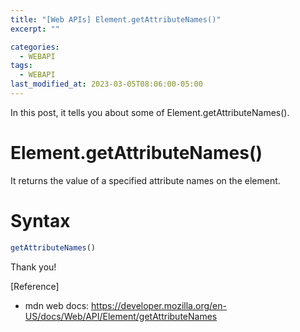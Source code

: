 ```yaml
---
title: "[Web APIs] Element.getAttributeNames()"
excerpt: ""

categories:
  - WEBAPI
tags:
  - WEBAPI
last_modified_at: 2023-03-05T08:06:00-05:00
---
```


In this post, it tells you about some of Element.getAttributeNames&#40;&#41;.

# Element.getAttributeNames&#40;&#41;

It returns the value of a specified attribute names on the element.

# Syntax

```javascript
getAttributeNames()
```


Thank you!

[Reference]

- mdn web docs: <https://developer.mozilla.org/en-US/docs/Web/API/Element/getAttributeNames>
